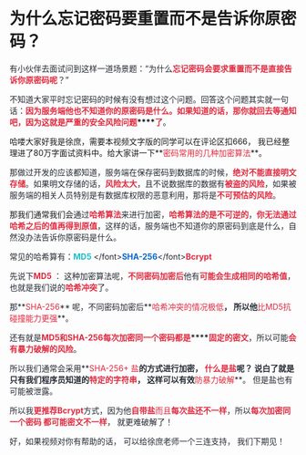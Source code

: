 # 为什么忘记密码要重置而不是告诉你原密码？

<font style="color:rgb(37, 41, 51);">有小伙伴去面试问到这样一道场景题：“为什么</font>**<font style="color:#DF2A3F;">忘记密码会要求重置而不是直接告诉你原密码呢</font>**<font style="color:rgb(37, 41, 51);">？”</font>

<font style="color:rgb(37, 41, 51);">不知道大家平时忘记密码的时候有没有想过这个问题。回答这个问题其实就一句话：</font>**<font style="color:#DF2A3F;">因为服务端他也不知道</font>****<font style="color:#DF2A3F;">你的原密码是什么。如果知道的话，</font>****<font style="color:#DF2A3F;">那你就回去等通知吧</font>****<font style="color:#DF2A3F;">，因为这就是严重的</font>****<font style="color:#DF2A3F;">安全风险问题</font>****<font style="color:#DF2A3F;">了</font>**<font style="color:rgb(37, 41, 51);">。</font>

哈喽大家好我是徐庶，需要本视频文字版的同学可以在评论区扣666， 我已经整理进了80万字面试资料中。给大家讲一下**<font style="color:#DF2A3F;">密码常用的几种加密算法</font>**。

<font style="color:rgb(37, 41, 51);">那做过开发的应该都知道，服务端在保存密码到数据库的时候，</font>**<font style="color:#DF2A3F;">绝对不能直接明文存储</font>**<font style="color:rgb(37, 41, 51);">。如果明文存储的话，</font>**<font style="color:#DF2A3F;">风险太大</font>**<font style="color:rgb(37, 41, 51);">，且不说数据库的数据有</font>**<font style="color:#DF2A3F;">被盗的风险</font>**<font style="color:rgb(37, 41, 51);">，如果被服务端的相关人员特别是有数据库权限的恶意利用，那将是</font>**<font style="color:#DF2A3F;">不可预估的风险</font>**<font style="color:rgb(37, 41, 51);">。</font>**<font style="color:rgb(0, 0, 0);"> </font>**

那我们通常我们会<font style="color:rgb(37, 41, 51);">通过</font>**<font style="color:#DF2A3F;">哈希算法</font>**<font style="color:rgb(37, 41, 51);">来进行加密，</font>**<font style="color:#DF2A3F;">哈希算法的是不可逆的</font>**<font style="color:rgb(37, 41, 51);">，</font>**<font style="color:#DF2A3F;">你无法通过哈希之后的值再得到原值</font>**<font style="color:rgb(37, 41, 51);">，这样的话，服务端也不知道你的原密码到底是什么，自然没办法告诉你原密码是什么。</font>

<font style="color:rgb(37, 41, 51);">常见的哈希算有：</font>**<font style="color:#1DC0C9;">MD5</font>**<font style="color:rgb(37, 41, 51);"> \</font>**<font style="color:#0C68CA;">SHA-256</font>**<font style="color:rgb(37, 41, 51);">\</font>**<font style="color:#DF2A3F;">Bcrypt </font>**<font style="color:rgb(37, 41, 51);"> </font>

<font style="color:rgb(37, 41, 51);"></font>

<font style="color:rgb(37, 41, 51);"></font>

<font style="color:rgb(37, 41, 51);">先说下</font>**<font style="color:#DF2A3F;">MD5</font>**<font style="color:rgb(37, 41, 51);">  ： 这种加密算法呢，</font>**<font style="color:#DF2A3F;">不同密码加密后</font>**<font style="color:rgb(37, 41, 51);">他有</font>**<font style="color:#DF2A3F;">可能会生成相同的哈希值</font>**<font style="color:rgb(37, 41, 51);">，也就是我们说的</font>**<font style="color:#DF2A3F;">哈希冲突</font>**<font style="color:rgb(37, 41, 51);">了。</font>

那**<font style="color:#DF2A3F;">SHA-256</font>** 呢，不同密码加密后**<font style="color:#DF2A3F;">哈希冲突的情况极低</font>**，  所以他**<font style="color:#DF2A3F;">比MD5抗碰撞能力更强</font>**。

<font style="color:rgb(37, 41, 51);">还有就是</font>**<font style="color:#DF2A3F;">MD5和SHA-256每次加密同一个密码都是</font>****<font style="color:#DF2A3F;">固定的密文</font>**<font style="color:rgb(37, 41, 51);">，所以可能</font>**<font style="color:#DF2A3F;">会有暴力破解的风险</font>**<font style="color:rgb(37, 41, 51);">。</font>

<font style="color:rgb(37, 41, 51);"></font>

所以我们通常会采用**<font style="color:#DF2A3F;">SHA-256+ 盐</font>**的方式进行加密， **<font style="color:#DF2A3F;"> 什么是盐</font>**呢？  说白了就是只有我们程序员知道的**<font style="color:#DF2A3F;">特定的字符串</font>**<font style="color:rgb(37, 41, 51);">，  这样可以有效</font>**<font style="color:#DF2A3F;">防暴力破解</font>**<font style="color:rgb(37, 41, 51);">。  但是盐也有可能被泄露。</font>

**<font style="color:#DF2A3F;"></font>**

<font style="color:rgb(37, 41, 51);">所以我</font>**<font style="color:#DF2A3F;">更推荐Bcrypt</font>**<font style="color:rgb(37, 41, 51);">方式，因为他</font>**<font style="color:#DF2A3F;">自带盐</font>**<font style="color:#DF2A3F;">而且</font>**<font style="color:#DF2A3F;">每次盐还不一样</font>**<font style="color:rgb(37, 41, 51);">，所以</font>**<font style="color:#DF2A3F;">每次加密同一个密码 都可能密文不一样</font>**<font style="color:rgb(37, 41, 51);">， 就更难破解了！   </font>

<font style="color:rgb(37, 41, 51);"></font>

<font style="color:rgb(37, 41, 51);">好，如果视频对你有帮助的话， 可以给徐庶老师一个三连支持， 我们下期见！</font>

